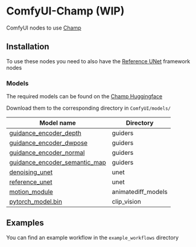 # ComfyUI-Champ (WIP)
ComfyUI nodes to use [Champ](https://github.com/fudan-generative-vision/champ)

## Installation

To use these nodes you need to also have the [Reference UNet](https://github.com/logtd/ComfyUI-RefUNet) framework nodes

### Models
The required models can be found on the [Champ Huggingface](https://huggingface.co/fudan-generative-ai/champ/tree/main)

Download them to the corresponding directory in `ComfyUI/models/`

| Model name | Directory |
|------------|-----------|
| [guidance_encoder_depth](https://huggingface.co/fudan-generative-ai/champ/blob/main/champ/guidance_encoder_depth.pth)    | guiders |
| [guidance_encoder_dwpose](https://huggingface.co/fudan-generative-ai/champ/blob/main/champ/guidance_encoder_dwpose.pth)    | guiders |
| [guidance_encoder_normal](https://huggingface.co/fudan-generative-ai/champ/blob/main/champ/guidance_encoder_normal.pth)    | guiders |
| [guidance_encoder_semantic_map](https://huggingface.co/fudan-generative-ai/champ/blob/main/champ/guidance_encoder_semantic_map.pth)    | guiders |
| [denoising_unet](https://huggingface.co/fudan-generative-ai/champ/blob/main/champ/denoising_unet.pth) | unet |
| [reference_unet](https://huggingface.co/fudan-generative-ai/champ/blob/main/champ/reference_unet.pth) | unet |
| [motion_module](https://huggingface.co/fudan-generative-ai/champ/blob/main/champ/motion_module.pth) | animatediff_models |
| [pytorch_model.bin](https://huggingface.co/fudan-generative-ai/champ/tree/main/image_encoder) | clip_vision |


## Examples
You can find an example workflow in the `example_workflows` directory
